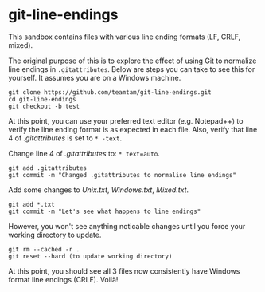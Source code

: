 # git-line-endings

This sandbox contains files with various line ending formats (LF, CRLF, mixed).

The original purpose of this is to explore the effect of using Git to normalize line endings in `.gitattributes`. Below are steps you can take to see this for yourself. It assumes you are on a Windows machine.

    git clone https://github.com/teamtam/git-line-endings.git
    cd git-line-endings
    git checkout -b test

At this point, you can use your preferred text editor (e.g. Notepad++) to verify the line ending format is as expected in each file. Also, verify that line 4 of *.gitattributes* is set to `* -text`.

Change line 4 of *.gitattributes* to: `* text=auto`.

    git add .gitattributes
    git commit -m "Changed .gitattributes to normalise line endings"

Add some changes to *Unix.txt*, *Windows.txt*, *Mixed.txt*.

    git add *.txt
    git commit -m "Let's see what happens to line endings"

However, you won't see anything noticable changes until you force your working directory to update.

    git rm --cached -r .
    git reset --hard (to update working directory)

At this point, you should see all 3 files now consistently have Windows format line endings (CRLF). Voilà!
